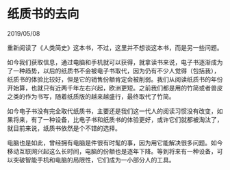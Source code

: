 # 纸质书的去向

2019/05/08

重新阅读了《人类简史》这本书，不过，这里并不想谈这本书，而是另一些问题。

如今我们获取信息，通过电脑和手机就可以获得，就拿读书来说，电子书逐渐成为了一种趋势，以后的纸质书不会被电子书取代，因为仍有不少人觉得（包括我），纸质书的体验比较好，但是它的销售份额肯定会被削弱。我们从阅读纸质书的年份开始算，也就只有近两千年左右兴起，欧洲更短。之前我们都是用的竹简或者兽皮之类的作为书写，随着纸质版的越来越盛行，最终取代了竹简。

如今电子书没有完全取代纸质书，主要还是我们这一代人的阅读习惯没有改变，如果将来，有了一种设备，比电子书和纸质书的体验更好，或许它们就都被淘汰了，就目前来说，纸质书依然是个不错的选择。

电脑也是如此，曾经拥有电脑是件很有时髦的事，因为用它能解决很多问题。如今移动互联网兴起这么长时间，电脑的份额也是逐年下降。等到将来有一种设备，可以突破智能手机和电脑的局限性，它们成为一小部分人的工具。

